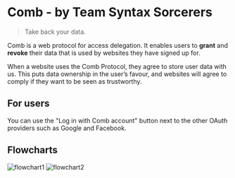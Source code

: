# Comb - by Team Syntax Sorcerers

> Take back your data.

Comb is a web protocol for access delegation. It enables users to **grant** and **revoke** their data that is used by websites they have signed up for.

When a website uses the Comb Protocol, they agree to store user data with us.
This puts data ownership in the user’s favour, and websites will agree to comply if they want to be seen as trustworthy.

## For users

You can use the "Log in with Comb account" button next to the other OAuth providers such as Google and Facebook.

## Flowcharts

![flowchart1](https://github.com/cronix1000/BelLHackathonSecurity/assets/93152029/b024ffd1-3717-4e43-bbc0-cb8ed75e09be)
![flowchart2](https://github.com/cronix1000/BelLHackathonSecurity/assets/93152029/18ef9d62-e558-4209-a08e-eb48de1a276e)
